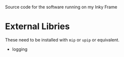 Source code for the software running on my Inky Frame

# External Libries

These need to be installed with `mip` or `upip` or equivalent.

- logging